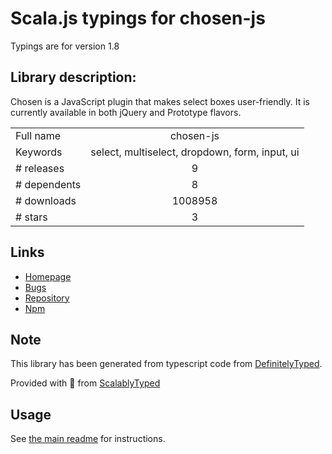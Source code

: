 
# Scala.js typings for chosen-js

Typings are for version 1.8

## Library description:
Chosen is a JavaScript plugin that makes select boxes user-friendly. It is currently available in both jQuery and Prototype flavors.

|                    |                 |
| ------------------ | :-------------: |
| Full name          | chosen-js |
| Keywords           | select, multiselect, dropdown, form, input, ui |
| # releases         | 9 |
| # dependents       | 8 |
| # downloads        | 1008958 |
| # stars            | 3 |

## Links
- [Homepage](https://harvesthq.github.io/chosen/)
- [Bugs](https://github.com/harvesthq/chosen/issues)
- [Repository](https://github.com/harvesthq/chosen)
- [Npm](https://www.npmjs.com/package/chosen-js)
    


## Note
This library has been generated from typescript code from [DefinitelyTyped](https://definitelytyped.org).

Provided with :purple_heart: from [ScalablyTyped](https://github.com/oyvindberg/ScalablyTyped)

## Usage
See [the main readme](../../readme.md) for instructions.


